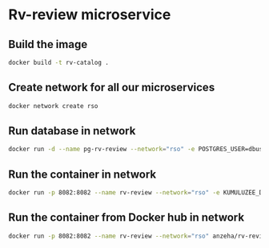 # Rv-review microservice

## Build the image

```bash
docker build -t rv-catalog .
```

## Create network for all our microservices

```bash
docker network create rso
```

## Run database in network
```bash
docker run -d --name pg-rv-review --network="rso" -e POSTGRES_USER=dbuser -e POSTGRES_PASSWORD=postgres -e POSTGRES_DB=rv_reviews -p 5434:5432 postgres:13
```

## Run the container in network

```bash
docker run -p 8082:8082 --name rv-review --network="rso" -e KUMULUZEE_DATASOURCES0_CONNECTIONURL=jdbc:postgresql://pg-rv-review:5432/rvs rv-review
```

## Run the container from Docker hub in network

```bash
docker run -p 8082:8082 --name rv-review --network="rso" anzeha/rv-review:latest
```